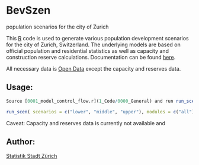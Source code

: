 # BevSzen

population scenarios for the city of Zurich

This [R](https://www.r-project.org/) code is used to generate various population development scenarios for the city of Zurich, Switzerland. The underlying models are based on official population and residential statistics as well as capacity and construction reserve calculations. Documentation can be found [here](5_Documentation).

All necessary data is [Open Data](https://data.stadt-zuerich.ch/) except the capacity and reserves data.

## Usage:

``` R
Source [0001_model_control_flow.r](1_Code/0000_General) and run run_scen() with the desired modules. E.g.: 
```

``` R
run_scen( scenarios = c("lower", "middle", "upper"), modules = c("all"))
```

Caveat: Capacity and reserves data is currently not available and

## Author:  

[Statistik Stadt Zürich](mailto:statistik@zuerich.ch)
